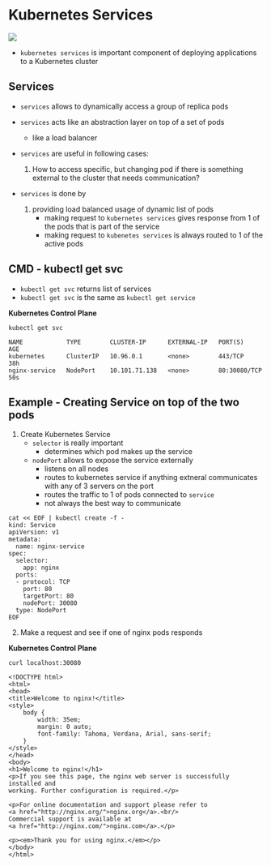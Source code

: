 # Kubernetes Services


<img src="https://user-images.githubusercontent.com/6856382/221437262-8db08035-c156-40db-bd9d-81f2977ada7f.png">

- `kubernetes services` is important component of deploying applications to a Kubernetes cluster

## Services
- `services` allows to dynamically access a group of replica pods
- `services` acts like an abstraction layer on top of a set of pods
    - like a load balancer
- `services` are useful in following cases:
    1. How to access specific, but changing pod if there is something external to the cluster that needs communication?

- `services` is done by
    1. providing load balanced usage of dynamic list of pods
        - making request to `kubernetes services` gives response from 1 of the pods that is part of the service
        - making request to `kubenetes services` is always routed to 1 of the active pods  

## CMD - kubectl get svc
- `kubectl get svc` returns list of services
- `kubectl get svc` is the same as `kubectl get service`

**Kubernetes Control Plane**
```
kubectl get svc
```

```
NAME            TYPE        CLUSTER-IP      EXTERNAL-IP   PORT(S)        AGE
kubernetes      ClusterIP   10.96.0.1       <none>        443/TCP        38h
nginx-service   NodePort    10.101.71.138   <none>        80:30080/TCP   50s
```

## Example - Creating Service on top of the two pods

1. Create Kubernetes Service
    - `selector` is really important
        - determines which pod makes up the service
    - `nodePort` allows to expose the service externally
        - listens on all nodes
        - routes to kubernetes service if anything extneral communicates with any of 3 servers on the port  
        - routes the traffic to 1 of pods connected to `service`
        - not always the best way to communicate

```
cat << EOF | kubectl create -f -
kind: Service
apiVersion: v1
metadata:
  name: nginx-service
spec:
  selector:
    app: nginx
  ports:
  - protocol: TCP
    port: 80
    targetPort: 80
    nodePort: 30080
  type: NodePort
EOF
```

2. Make a request and see if one of nginx pods responds

**Kubernetes Control Plane**
```
curl localhost:30080
```

```
<!DOCTYPE html>
<html>
<head>
<title>Welcome to nginx!</title>
<style>
    body {
        width: 35em;
        margin: 0 auto;
        font-family: Tahoma, Verdana, Arial, sans-serif;   
    }
</style>
</head>
<body>
<h1>Welcome to nginx!</h1>
<p>If you see this page, the nginx web server is successfully installed and
working. Further configuration is required.</p>

<p>For online documentation and support please refer to    
<a href="http://nginx.org/">nginx.org</a>.<br/>
Commercial support is available at
<a href="http://nginx.com/">nginx.com</a>.</p>

<p><em>Thank you for using nginx.</em></p>
</body>
</html>
```

#